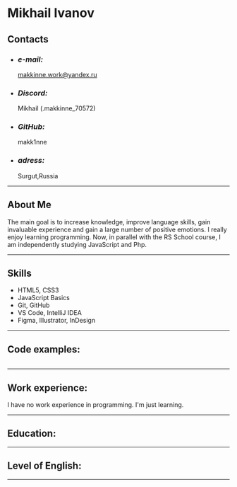 # **Mikhail Ivanov**

## **Contacts**

* ### _e-mail:_

  <makkinne.work@yandex.ru>

* ### _Discord:_

  Mikhail (.makkinne_70572)
  
* ### _GitHub:_

  makk1nne

* ### _adress:_

  Surgut,Russia

---

## **About Me**

  The main goal is to increase knowledge, improve language skills, gain invaluable experience and gain a large number of positive emotions. I really enjoy learning programming. Now, in parallel with the RS School course, I am independently studying JavaScript and Php.

---

## **Skills**

* HTML5, CSS3
* JavaScript Basics
* Git, GitHub
* VS Code, IntelliJ IDEA
* Figma, Illustrator, InDesign 

---

## **Code examples:**

```console.log("Hello Friends")
```

---

## **Work experience:**

  I have no work experience in programming.  I'm just learning.

---

## **Education:**



---

## **Level of English:**

  

---